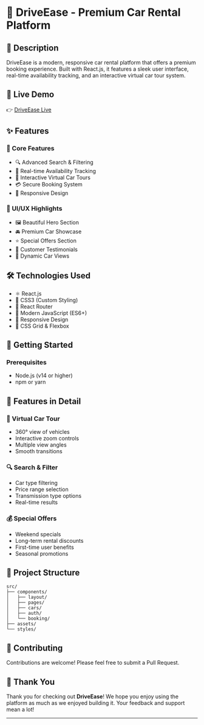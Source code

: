 # 🚗 DriveEase - Premium Car Rental Platform

## 📝 Description

DriveEase is a modern, responsive car rental platform that offers a premium booking experience. Built with React.js, it features a sleek user interface, real-time availability tracking, and an interactive virtual car tour system.

## 🔗 Live Demo

👉 [DriveEase Live](https://drive-ease-six.vercel.app/)

## ✨ Features

### 🎯 Core Features

* 🔍 Advanced Search & Filtering
* 📅 Real-time Availability Tracking
* 🎥 Interactive Virtual Car Tours
* 💳 Secure Booking System
* 📱 Responsive Design

### 🎨 UI/UX Highlights

* 🖼️ Beautiful Hero Section
* 🚘 Premium Car Showcase
* ⭐ Special Offers Section
* 👥 Customer Testimonials
* 🔄 Dynamic Car Views

## 🛠️ Technologies Used

* ⚛️ React.js
* 🎨 CSS3 (Custom Styling)
* 🔄 React Router
* 🎯 Modern JavaScript (ES6+)
* 📱 Responsive Design
* 🎨 CSS Grid & Flexbox

## 🚀 Getting Started

### Prerequisites

* Node.js (v14 or higher)
* npm or yarn

## 📱 Features in Detail

### 🎥 Virtual Car Tour

* 360° view of vehicles
* Interactive zoom controls
* Multiple view angles
* Smooth transitions

### 🔍 Search & Filter

* Car type filtering
* Price range selection
* Transmission type options
* Real-time results

### 💰 Special Offers

* Weekend specials
* Long-term rental discounts
* First-time user benefits
* Seasonal promotions

## 🎨 Project Structure

```
src/
├── components/
│   ├── layout/
│   ├── pages/
│   ├── cars/
│   ├── auth/
│   └── booking/
├── assets/
└── styles/
```

## 🤝 Contributing

Contributions are welcome! Please feel free to submit a Pull Request.

## 🙏 Thank You

Thank you for checking out **DriveEase**! We hope you enjoy using the platform as much as we enjoyed building it. Your feedback and support mean a lot!

---

